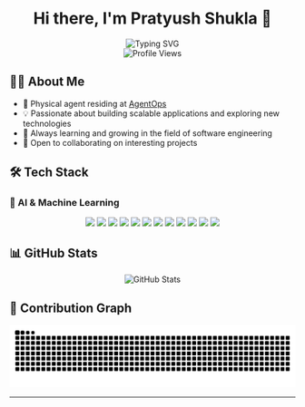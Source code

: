 # <div align="center">Hi there, I'm Pratyush Shukla 👋</div>

<div align="center">
  <img src="https://readme-typing-svg.herokuapp.com?font=Fira+Code&pause=1000&center=true&vCenter=true&width=435&lines=Software+Engineer;Full+Stack+Developer;AI%2FML+Enthusiast;Always+Learning" alt="Typing SVG" />
</div>

<div align="center">
  <img src="https://komarev.com/ghpvc/?username=the-praxs&style=for-the-badge" alt="Profile Views" />
</div>

## 👨‍💻 About Me

- 🧠 Physical agent residing at [AgentOps](https://github.com/AgentOps-AI)
- 💡 Passionate about building scalable applications and exploring new technologies
- 🌱 Always learning and growing in the field of software engineering
- 🚀 Open to collaborating on interesting projects

## 🛠️ Tech Stack

### 🤖 AI & Machine Learning
<div align="center">
  <img src="https://img.shields.io/badge/PyTorch-EE4C2C?style=for-the-badge&logo=pytorch&logoColor=white" />
  <img src="https://img.shields.io/badge/CUDA-76B900?style=for-the-badge&logo=nvidia&logoColor=white" />
  <img src="https://img.shields.io/badge/OpenAI-412991?style=for-the-badge&logo=openai&logoColor=white" />
  <img src="https://img.shields.io/badge/LangChain-121212?style=for-the-badge&logo=chainlink&logoColor=white" />
  <img src="https://img.shields.io/badge/OpenAI_Agents-412991?style=for-the-badge&logo=openai&logoColor=white" />
  <img src="https://img.shields.io/badge/Python-3776AB?style=for-the-badge&logo=python&logoColor=white" />
  <img src="https://img.shields.io/badge/Flask-000000?style=for-the-badge&logo=flask&logoColor=white" />
  <img src="https://img.shields.io/badge/OpenCV-5C3EE8?style=for-the-badge&logo=opencv&logoColor=white" />
  <img src="https://img.shields.io/badge/Docker-2496ED?style=for-the-badge&logo=docker&logoColor=white" />
  <img src="https://img.shields.io/badge/Isaac_Sim-76B900?style=for-the-badge&logo=nvidia&logoColor=white" />
  <img src="https://img.shields.io/badge/ROS-22314E?style=for-the-badge&logo=ros&logoColor=white" />
  <img src="https://img.shields.io/badge/Git-F05032?style=for-the-badge&logo=git&logoColor=white" />
</div>

## 📊 GitHub Stats

<div align="center">
  <img src="https://github-readme-stats.vercel.app/api?username=the-praxs&show_icons=true&theme=radical" alt="GitHub Stats" />
</div>

## 🐍 Contribution Graph

<picture>
  <source media="(prefers-color-scheme: dark)" srcset="https://raw.githubusercontent.com/the-praxs/the-praxs/output/github-contribution-grid-snake-dark.svg" />
  <source media="(prefers-color-scheme: light)" srcset="https://raw.githubusercontent.com/the-praxs/the-praxs/output/github-contribution-grid-snake.svg" />
  <img alt="github-snake" src="https://raw.githubusercontent.com/the-praxs/the-praxs/output/github-contribution-grid-snake.svg" />
</picture>

---
